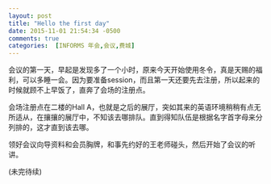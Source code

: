 ```yaml
---
layout: post
title: "Hello the first day"
date: 2015-11-01 21:54:34 -0500
comments: true
categories:  [INFORMS 年会,会议,费城]
---
```


会议的第一天，早起是发现多了一个小时，原来今天开始使用冬令，真是天赐的福利，可以多睡一会。因为要准备session，而且第一天还要先去注册，所以起来的时候就顾不上早饭了，直奔了会场的注册点。

会场注册点在二楼的Hall A，也就是之后的展厅，突如其来的英语环境稍稍有点无所适从，在攘攘的展厅中，不知该去哪排队。直到得知队伍是根据名字首字母来分列排的，这才直到该去哪。

领好会议向导资料和会员胸牌，和事先约好的王老师碰头，然后开始了会议的听讲。
<!--more-->
(未完待续)
